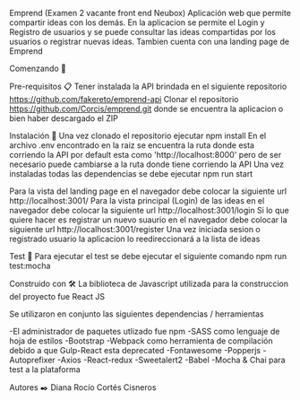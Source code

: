 Emprend (Examen 2 vacante front end Neubox)
Aplicación web que permite compartir ideas con los demás. En la aplicacion se permite el Login y Registro de usuarios y se puede consultar las ideas compartidas por los usuarios o registrar nuevas ideas. Tambien cuenta con una landing page de Emprend

Comenzando 🚀

Pre-requisitos 📋
Tener instalada la API brindada en el siguiente repositorio https://github.com/fakereto/emprend-api 
Clonar el repositorio https://github.com/Corcis/emprend.git donde se encuentra la aplicacion o bien haber descargado el ZIP 

Instalación 🔧
Una vez clonado el repositorio ejecutar npm install
En el archivo .env encontrado en la raiz se encuentra la ruta donde esta corriendo la API por default esta como 'http://localhost:8000' pero de ser necesario puede cambiarse a la ruta donde tiene corriendo la API
Una vez instaladas todas las dependencias se debe ejecutar npm run start

Para la vista del landing page en el navegador debe colocar la siguiente url http://localhost:3001/
Para la vista principal (Login) de las ideas en el navegador debe colocar la siguiente url http://localhost:3001/login 
Si lo que quiere hacer es registrar un nuevo suaurio en el navegador debe colocar la siguiente url http://localhost:3001/register 
Una vez iniciada sesion o registrado usuario la aplicacion lo reedireccionará a la lista de ideas

Test 🔧
Para ejecutar el test se debe ejecutar el siguiente comando npm run test:mocha

Construido con 🛠️
La biblioteca de Javascript utilizada para la construccion del proyecto fue React JS

Se utilizaron en conjunto las siguientes dependencias / herramientas

-El administrador de paquetes utlizado fue npm 
-SASS como lenguaje de hoja de estilos
-Bootstrap
-Webpack como herramienta de compilación debido a que Gulp-React esta deprecated 
-Fontawesome
-Popperjs
-Autoprefixer
-Axios
-React-redux
-Sweetalert2
-Babel
-Mocha & Chai para test a la plataforma

Autores ✒️
Diana Rocío Cortés Cisneros
